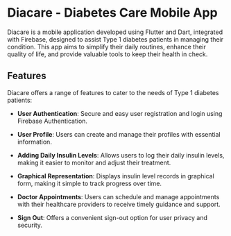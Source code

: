 # Diacare - Diabetes Care Mobile App

Diacare is a mobile application developed using Flutter and Dart, integrated with Firebase, designed to assist Type 1 diabetes patients in managing their condition. This app aims to simplify their daily routines, enhance their quality of life, and provide valuable tools to keep their health in check.

## Features

Diacare offers a range of features to cater to the needs of Type 1 diabetes patients:

- **User Authentication**: Secure and easy user registration and login using Firebase Authentication.

- **User Profile**: Users can create and manage their profiles with essential information.

- **Adding Daily Insulin Levels**: Allows users to log their daily insulin levels, making it easier to monitor and adjust their treatment.

- **Graphical Representation**: Displays insulin level records in graphical form, making it simple to track progress over time.

- **Doctor Appointments**: Users can schedule and manage appointments with their healthcare providers to receive timely guidance and support.

- **Sign Out**: Offers a convenient sign-out option for user privacy and security.
